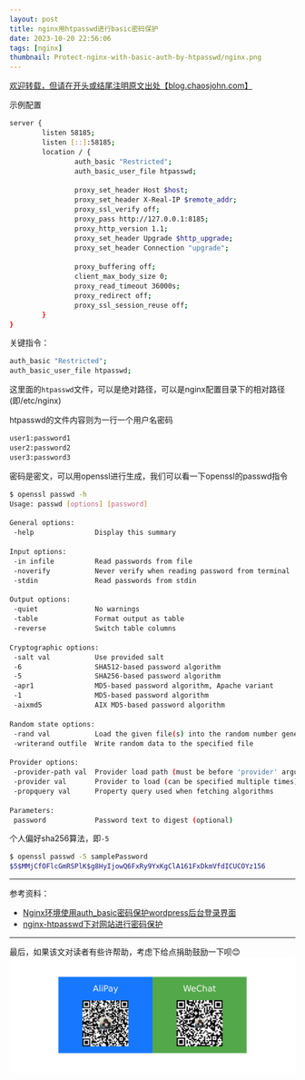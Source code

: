 ```yaml
---
layout: post
title: nginx用htpasswd进行basic密码保护
date: 2023-10-20 22:56:06
tags: [nginx]
thumbnail: Protect-nginx-with-basic-auth-by-htpasswd/nginx.png
---
```


[欢迎转载，但请在开头或结尾注明原文出处【blog.chaosjohn.com】](https://blog.chaosjohn.com/Protect-nginx-with-basic-auth-by-htpasswd.md)

示例配置

```bash
server {
        listen 58185;
        listen [::]:58185;
        location / {
                auth_basic "Restricted";
                auth_basic_user_file htpasswd;

                proxy_set_header Host $host;
                proxy_set_header X-Real-IP $remote_addr;
                proxy_ssl_verify off;
                proxy_pass http://127.0.0.1:8185;
                proxy_http_version 1.1;
                proxy_set_header Upgrade $http_upgrade;
                proxy_set_header Connection "upgrade";

                proxy_buffering off;
                client_max_body_size 0;
                proxy_read_timeout 36000s;
                proxy_redirect off;
                proxy_ssl_session_reuse off;
        }
}
```

关键指令：

```bash
auth_basic "Restricted";
auth_basic_user_file htpasswd;
```

这里面的`htpasswd`文件，可以是绝对路径，可以是nginx配置目录下的相对路径(即/etc/nginx)

htpasswd的文件内容则为一行一个用户名密码

```bash
user1:password1
user2:password2
user3:password3
```

密码是密文，可以用openssl进行生成，我们可以看一下openssl的passwd指令

```bash
$ openssl passwd -h
Usage: passwd [options] [password]

General options:
 -help               Display this summary

Input options:
 -in infile          Read passwords from file
 -noverify           Never verify when reading password from terminal
 -stdin              Read passwords from stdin

Output options:
 -quiet              No warnings
 -table              Format output as table
 -reverse            Switch table columns

Cryptographic options:
 -salt val           Use provided salt
 -6                  SHA512-based password algorithm
 -5                  SHA256-based password algorithm
 -apr1               MD5-based password algorithm, Apache variant
 -1                  MD5-based password algorithm
 -aixmd5             AIX MD5-based password algorithm

Random state options:
 -rand val           Load the given file(s) into the random number generator
 -writerand outfile  Write random data to the specified file

Provider options:
 -provider-path val  Provider load path (must be before 'provider' argument if required)
 -provider val       Provider to load (can be specified multiple times)
 -propquery val      Property query used when fetching algorithms

Parameters:
 password            Password text to digest (optional)
```

个人偏好sha256算法，即`-5`

```bash
$ openssl passwd -5 samplePassword
$5$MMjCfOFlcGmRSPlK$g8HyIjowQ6FxRy9YxKgClA161FxDkmVfdICUCOYz156
```

---

参考资料：
- [Nginx环境使用auth_basic密码保护wordpress后台登录界面](https://cloud.tencent.com/developer/article/1852440)
- [nginx-htpasswd下对网站进行密码保护](https://www.kancloud.cn/wyj0309/nginx-htpasswd-auth/533569)

---

最后，如果该文对读者有些许帮助，考虑下给点捐助鼓励一下呗😊
![](hello-world/donate-me.png)
